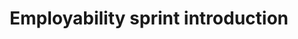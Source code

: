 ---
_db_id: 824
content_type: topic
learning_outcomes: null
prerequisites:
  hard: null
  soft: []
ready: true
tags:
- employability-sprint
title: Employability sprint introduction
---
